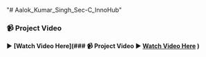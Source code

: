 "# Aalok_Kumar_Singh_Sec-C_InnoHub" 
### 📹 Project Video
▶️ **[Watch Video Here](### 📹 Project Video
▶️ **[Watch Video Here](https://drive.google.com/https://drive.google.com/file/d/16HXqqPanw6dU39GRroHZxrhY-GTT_r6d/view?usp=sharing)**
)**
